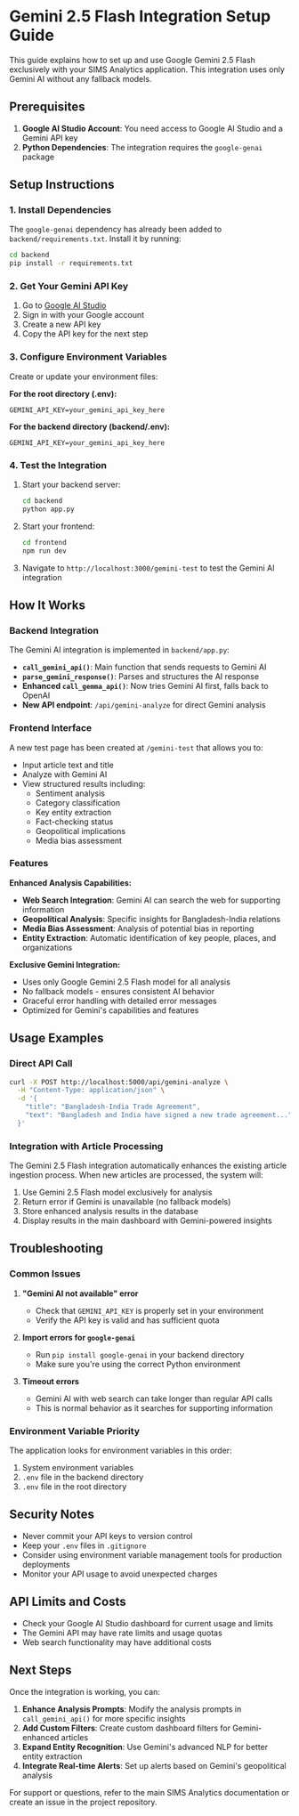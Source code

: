 # Gemini 2.5 Flash Integration Setup Guide

This guide explains how to set up and use Google Gemini 2.5 Flash exclusively with your SIMS Analytics application. This integration uses only Gemini AI without any fallback models.

## Prerequisites

1. **Google AI Studio Account**: You need access to Google AI Studio and a Gemini API key
2. **Python Dependencies**: The integration requires the `google-genai` package

## Setup Instructions

### 1. Install Dependencies

The `google-genai` dependency has already been added to `backend/requirements.txt`. Install it by running:

```bash
cd backend
pip install -r requirements.txt
```

### 2. Get Your Gemini API Key

1. Go to [Google AI Studio](https://aistudio.google.com/)
2. Sign in with your Google account
3. Create a new API key
4. Copy the API key for the next step

### 3. Configure Environment Variables

Create or update your environment files:

**For the root directory (.env):**
```env
GEMINI_API_KEY=your_gemini_api_key_here
```

**For the backend directory (backend/.env):**
```env
GEMINI_API_KEY=your_gemini_api_key_here
```

### 4. Test the Integration

1. Start your backend server:
   ```bash
   cd backend
   python app.py
   ```

2. Start your frontend:
   ```bash
   cd frontend
   npm run dev
   ```

3. Navigate to `http://localhost:3000/gemini-test` to test the Gemini AI integration

## How It Works

### Backend Integration

The Gemini AI integration is implemented in `backend/app.py`:

- **`call_gemini_api()`**: Main function that sends requests to Gemini AI
- **`parse_gemini_response()`**: Parses and structures the AI response
- **Enhanced `call_gemma_api()`**: Now tries Gemini AI first, falls back to OpenAI
- **New API endpoint**: `/api/gemini-analyze` for direct Gemini analysis

### Frontend Interface

A new test page has been created at `/gemini-test` that allows you to:
- Input article text and title
- Analyze with Gemini AI
- View structured results including:
  - Sentiment analysis
  - Category classification
  - Key entity extraction
  - Fact-checking status
  - Geopolitical implications
  - Media bias assessment

### Features

**Enhanced Analysis Capabilities:**
- **Web Search Integration**: Gemini AI can search the web for supporting information
- **Geopolitical Analysis**: Specific insights for Bangladesh-India relations
- **Media Bias Assessment**: Analysis of potential bias in reporting
- **Entity Extraction**: Automatic identification of key people, places, and organizations

**Exclusive Gemini Integration:**
- Uses only Google Gemini 2.5 Flash model for all analysis
- No fallback models - ensures consistent AI behavior
- Graceful error handling with detailed error messages
- Optimized for Gemini's capabilities and features

## Usage Examples

### Direct API Call

```bash
curl -X POST http://localhost:5000/api/gemini-analyze \
  -H "Content-Type: application/json" \
  -d '{
    "title": "Bangladesh-India Trade Agreement",
    "text": "Bangladesh and India have signed a new trade agreement..."
  }'
```

### Integration with Article Processing

The Gemini 2.5 Flash integration automatically enhances the existing article ingestion process. When new articles are processed, the system will:

1. Use Gemini 2.5 Flash model exclusively for analysis
2. Return error if Gemini is unavailable (no fallback models)
3. Store enhanced analysis results in the database
4. Display results in the main dashboard with Gemini-powered insights

## Troubleshooting

### Common Issues

1. **"Gemini AI not available" error**
   - Check that `GEMINI_API_KEY` is properly set in your environment
   - Verify the API key is valid and has sufficient quota

2. **Import errors for `google-genai`**
   - Run `pip install google-genai` in your backend directory
   - Make sure you're using the correct Python environment

3. **Timeout errors**
   - Gemini AI with web search can take longer than regular API calls
   - This is normal behavior as it searches for supporting information

### Environment Variable Priority

The application looks for environment variables in this order:
1. System environment variables
2. `.env` file in the backend directory
3. `.env` file in the root directory

## Security Notes

- Never commit your API keys to version control
- Keep your `.env` files in `.gitignore`
- Consider using environment variable management tools for production deployments
- Monitor your API usage to avoid unexpected charges

## API Limits and Costs

- Check your Google AI Studio dashboard for current usage and limits
- The Gemini API may have rate limits and usage quotas
- Web search functionality may have additional costs

## Next Steps

Once the integration is working, you can:

1. **Enhance Analysis Prompts**: Modify the analysis prompts in `call_gemini_api()` for more specific insights
2. **Add Custom Filters**: Create custom dashboard filters for Gemini-enhanced articles
3. **Expand Entity Recognition**: Use Gemini's advanced NLP for better entity extraction
4. **Integrate Real-time Alerts**: Set up alerts based on Gemini's geopolitical analysis

For support or questions, refer to the main SIMS Analytics documentation or create an issue in the project repository. 